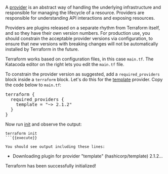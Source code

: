 A [provider](https://www.terraform.io/docs/providers/index.html) is an abstract
way of handling the underlying infrastructure and responsible for managing the
lifecycle of a resource. Providers are responsible for understanding API
interactions and exposing resources.

Providers are plugins released on a separate rhythm from Terraform itself, and
so they have their own version numbers. For production use, you should
constrain the acceptable provider versions via configuration, to ensure that
new versions with breaking changes will not be automatically installed by
Terraform in the future.

Terraform works based on configuration files, in this case `main.tf`. The
Katacoda editor on the right lets you edit the `main.tf` file.

To constrain the provider version as suggested, add a `required_providers`
block inside a `terraform` block. Let's do this for the
[template](https://www.terraform.io/docs/providers/template/index.html)
provider. Copy the code below to `main.tf`:

<pre class="file" data-filename="main.tf">
terraform {
  required_providers {
    template = "~> 2.1.2"
  }
}
</pre>

Now run [init](https://www.terraform.io/docs/commands/init.html)  and observe
the output:

```
terraform init
```{{execute}}

You should see output including these lines:

```
- Downloading plugin for provider "template" (hashicorp/template) 2.1.2...

Terraform has been successfully initialized!
```
